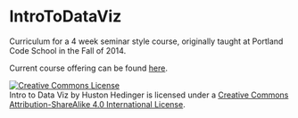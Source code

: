 IntroToDataViz
==============

Curriculum for a 4 week seminar style course, originally taught at Portland Code School in the Fall of 2014.

Current course offering can be found [here](#).

<a rel="license" href="http://creativecommons.org/licenses/by-sa/4.0/"><img alt="Creative Commons License" style="border-width:0" src="http://i.creativecommons.org/l/by-sa/4.0/88x31.png" /></a><br /><span xmlns:dct="http://purl.org/dc/terms/" property="dct:title">Intro to Data Viz</span> by <span xmlns:cc="http://creativecommons.org/ns#" property="cc:attributionName">Huston Hedinger</span> is licensed under a <a rel="license" href="http://creativecommons.org/licenses/by-sa/4.0/">Creative Commons Attribution-ShareAlike 4.0 International License</a>.
